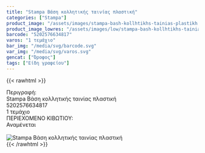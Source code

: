 ```yaml
---
title: "Stampa Βάση κολλητικής ταινίας πλαστική"
categories: ["Stampa"]
product_image: "/assets/images/stampa-bash-kollhtikhs-tainias-plastikh.jpg"
product_image_lowres: "/assets/images/low/stampa-bash-kollhtikhs-tainias-plastikh.jpg"
barcode: "5202576634817"
varos: "1 τεμάχιο"
bar_img: "/media/svg/barcode.svg"
var_img: "/media/svg/varos.svg"
gencat: ["Όροφος"]
tags: ["Είδη γραφείου"]
---
```

{{< rawhtml >}}

<div class="sload654"><div class="product"><div id="sistatika">Περιγραφή:</div><div class="alltext">Stampa Βάση κολλητικής ταινίας πλαστική</div><div id="barcode"><div id="barimage1"></div><span id="bartext">5202576634817</span></div><div id="varos"><div id="temimg"></div><span id="varostext">1 τεμάχιο</span></div><div id="kivotio">ΠΕΡΙΕΧΟΜΕΝΟ ΚΙΒΩΤΙΟΥ:<br>Αναμένεται</div><br><div class="pimg"><img alt="Stampa Βάση κολλητικής ταινίας πλαστική" title="Stampa Βάση κολλητικής ταινίας πλαστική" src="/assets/images/stampa-bash-kollhtikhs-tainias-plastikh.jpg"></div></div></div>
{{< /rawhtml >}}


